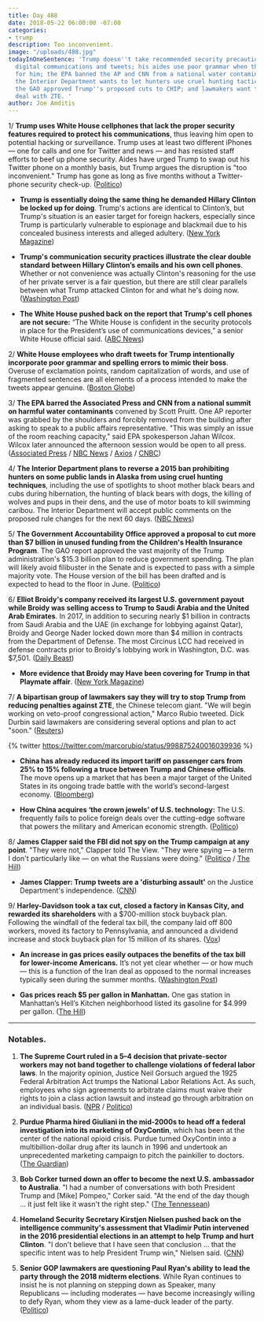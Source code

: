 ```yaml
---
title: Day 488
date: 2018-05-22 06:00:00 -07:00
categories:
- trump
description: Too inconvenient.
image: "/uploads/488.jpg"
todayInOneSentence: 'Trump doesn''t take recommended security precautions  for his
  digital communications and tweets; his aides use poor grammar when they write tweets
  for him; the EPA banned the AP and CNN from a national water contamination summit;
  the Interior Department wants to let hunters use cruel hunting tactics in Alaska;
  the GAO approved Trump''s proposed cuts to CHIP; and lawmakers want to stop Trump''s
  deal with ZTE. '
author: Joe Amditis
---
```


1/ **Trump uses White House cellphones that lack the proper security features required to protect his communications**, thus leaving him open to potential hacking or surveillance. Trump uses at least two different iPhones — one for calls and one for Twitter and news — and has resisted staff efforts to beef up phone security. Aides have urged Trump to swap out his Twitter phone on a monthly basis, but Trump argues the disruption is "too inconvenient." Trump has gone as long as five months without a Twitter-phone security check-up. ([Politico](https://www.politico.com/story/2018/05/21/trump-phone-security-risk-hackers-601903))

* **Trump is essentially doing the same thing he demanded Hillary Clinton be locked up for doing**. Trump's actions are identical to Clinton’s, but Trump's situation is an easier target for foreign hackers, especially since Trump is particularly vulnerable to espionage and blackmail due to his concealed business interests and alleged adultery. ([New York Magazine](http://nymag.com/daily/intelligencer/2018/05/trump-thanks-secure-phone-too-inconvenient-lock-him-up.html))

* **Trump's communication security practices illustrate the clear double standard between Hillary Clinton’s emails and his own cell phones**. Whether or not convenience was actually Clinton's reasoning for the use of her private server is a fair question, but there are still clear parallels between what Trump attacked Clinton for and what he's doing now. ([Washington Post](https://www.washingtonpost.com/news/the-fix/wp/2018/05/22/trump-warned-of-great-danger-posed-by-clintons-emails-but-he-eschews-security-procedures-for-his-own-phone/?noredirect=on&utm_term=.dd1c7650882d))

* **The White House pushed back on the report that Trump's cell phones are not secure:** “The White House is confident in the security protocols in place for the President’s use of communications devices,” a senior White House official said. ([ABC News](https://abcnews.go.com/Politics/white-house-pushes-back-report-trumps-cell-phones/story?id=55349239))

2/ **White House employees who draft tweets for Trump intentionally incorporate poor grammar and spelling errors to mimic their boss**. Overuse of exclamation points, random capitalization of words, and use of fragmented sentences are all elements of a process intended to make the tweets appear genuine. ([Boston Globe](https://www.bostonglobe.com/news/nation/2018/05/21/trump-tweets-include-grammatical-errors-and-some-them-are-purpose/JeL7AtKLPevJDIIOMG7TrN/story.html))

3/ **The EPA barred the Associated Press and CNN from a national summit on harmful water contaminants** convened by Scott Pruitt. One AP reporter was grabbed by the shoulders and forcibly removed from the building after asking to speak to a public affairs representative. "This was simply an issue of the room reaching capacity," said EPA spokesperson Jahan Wilcox. Wilcox later announced the afternoon session would be open to all press. ([Associated Press](https://apnews.com/d799f4e096cc42cf99ae01b02d1e0688) / [NBC News](https://www.nbcnews.com/politics/white-house/pruitt-bars-media-epa-summit-contaminants-guards-push-reporter-out-n876396) / [Axios](https://www.axios.com/epa-summit-reporters-forcibly-barred-cnn-ap-scott-pruitt-fa9b313b-0d0a-4ea9-9087-d8ff4dffaf29.html) / [CNBC](https://www.cnbc.com/2018/05/22/ap-reporter-shoved-by-security-guards-outside-epa-event.html))

4/ **The Interior Department plans to reverse a 2015 ban prohibiting hunters on some public lands in Alaska from using cruel hunting techniques**, including the use of spotlights to shoot mother black bears and cubs during hibernation, the hunting of black bears with dogs, the killing of wolves and pups in their dens, and the use of motor boats to kill swimming caribou. The Interior Department will accept public comments on the proposed rule changes for the next 60 days. ([NBC News](https://www.nbcnews.com/politics/white-house/interior-dept-moves-allow-alaska-bear-hunting-doughnuts-bacon-n876306))

5/ **The Government Accountability Office approved a proposal to cut more than $7 billion in unused funding from the Children's Health Insurance Program**. The GAO report approved the vast majority of the Trump administration's $15.3 billion plan to reduce government spending. The plan will likely avoid filibuster in the Senate and is expected to pass with a simple majority vote. The House version of the bill has been drafted and is expected to head to the floor in June. ([Politico](https://www.politico.com/story/2018/05/22/trump-spending-cuts-kids-health-insurance-559137))

6/ **Elliot Broidy's company received its largest U.S. government payout while Broidy was selling access to Trump to Saudi Arabia and the United Arab Emirates**. In 2017, in addition to securing nearly $1 billion in contracts from Saudi Arabia and the UAE (in exchange for lobbying against Qatar), Broidy and George Nader locked down more than $4 million in contracts from the Department of Defense. The most Circinus LCC had received in defense contracts prior to Broidy's lobbying work in Washington, D.C. was $7,501. ([Daily Beast](https://www.thedailybeast.com/elliott-broidys-company-got-its-biggest-us-government-contract-ever-while-he-pitched-trump-administration))

* **More evidence that Broidy may Have been covering for Trump in that Playmate affair**. ([New York Magazine](http://nymag.com/daily/intelligencer/2018/05/more-evidence-that-broidy-was-covering-for-trump-in-affair.html))

7/ **A bipartisan group of lawmakers say they will try to stop Trump from reducing penalties against ZTE**, the Chinese telecom giant. "We will begin working on veto-proof congressional action," Marco Rubio tweeted. Dick Durbin said lawmakers are considering several options and plan to act "soon."  ([Reuters](https://www.reuters.com/article/us-usa-trade-china/u-s-lawmakers-say-they-will-try-to-block-possible-zte-deal-with-china-idUSKCN1IN27O))

{% twitter https://twitter.com/marcorubio/status/998875240016039936 %}

* **China has already reduced its import tariff on passenger cars from 25% to 15% following a truce between Trump and Chinese officials**. The move opens up a market that has been a major target of the United States in its ongoing trade battle with the world’s second-largest economy. ([Bloomberg](https://www.bloomberg.com/news/articles/2018-05-22/china-is-said-to-cut-car-import-duty-in-boost-for-lexus-bmw))

* **How China acquires ‘the crown jewels’ of U.S. technology:** The U.S. frequently fails to police foreign deals over the cutting-edge software that powers the military and American economic strength. ([Politico](https://www.politico.com/story/2018/05/22/china-us-tech-companies-cfius-572413))

8/ **James Clapper said the FBI did not spy on the Trump campaign at any point**. "They were not," Clapper told The View. "They were spying — a term I don't particularly like — on what the Russians were doing." ([Politico](https://www.politico.com/story/2018/05/22/fbi-spy-trump-james-clapper-responds-602723) / [The Hill](http://thehill.com/homenews/media/388823-clapper-on-the-view-fires-back-at-trump-i-didnt-lie))

* **James Clapper: Trump tweets are a 'disturbing assault'** on the Justice Department's independence. ([CNN](https://www.cnn.com/2018/05/21/politics/clapper-trump-disturbing-assault-doj-cnntv/index.html))

9/ **Harley-Davidson took a tax cut, closed a factory in Kansas City, and rewarded its shareholders** with a $700-million stock buyback plan. Following the windfall of the federal tax bill, the company laid off 800 workers, moved its factory to Pennsylvania, and announced a dividend increase and stock buyback plan for 15 million of its shares. ([Vox](https://www.vox.com/policy-and-politics/2018/5/22/17350180/harley-davidson-tax-buyback-kansas-city-factory))

* **An increase in gas prices easily outpaces the benefits of the tax bill for lower-income Americans.** It’s not yet clear whether — or how much — this is a function of the Iran deal as opposed to the normal increases typically seen during the summer months. ([Washington Post](https://www.washingtonpost.com/news/politics/wp/2018/05/22/an-increase-in-gas-prices-easily-outpaces-the-benefits-of-the-tax-bill-for-lower-income-americans/?noredirect=on&utm_term=.fae04b9cec06))

* **Gas prices reach $5 per gallon in Manhattan.** One gas station in Manhattan’s Hell’s Kitchen neighborhood listed its gasoline for $4.999 per gallon. ([The Hill](http://thehill.com/policy/transportation/automobiles/388786-gas-prices-reach-5-per-gallon-in-manhattan))

---

### Notables.

1. **The Supreme Court ruled in a 5–4 decision that private-sector workers may not band together to challenge violations of federal labor laws**. In the majority opinion, Justice Neil Gorsuch argued the 1925 Federal Arbitration Act trumps the National Labor Relations Act. As such, employees who sign agreements to arbitrate claims must waive their rights to join a class action lawsuit and instead go through arbitration on an individual basis. ([NPR](https://www.npr.org/2018/05/21/605012795/supreme-court-decision-delivers-blow-to-workers-rights) / [Politico](https://www.politico.com/story/2018/05/21/supreme-court-upholds-employers-right-to-require-arbitration-to-settle-workplace-disputes-600923))

2. **Purdue Pharma hired Giuliani in the mid-2000s to head off a federal investigation into its marketing of OxyContin**, which has been at the center of the national opioid crisis. Purdue turned OxyContin into a multibillion-dollar drug after its launch in 1996 and undertook an unprecedented marketing campaign to pitch the painkiller to doctors. ([The Guardian](https://www.theguardian.com/us-news/2018/may/22/rudy-giuliani-opioid-epidemic-oxycontin-purdue-pharma))

3. **Bob Corker turned down an offer to become the next U.S. ambassador to Australia**. "I had a number of conversations with both President Trump and \[Mike\] Pompeo," Corker said. "At the end of the day though … it just felt like it wasn't the right step." ([The Tennessean](https://www.tennessean.com/story/news/politics/2018/05/21/u-s-sen-bob-corker-turns-down-trump-administration-offer-become-next-u-s-ambassador-australia/629726002/))

4. **Homeland Security Secretary Kirstjen Nielsen pushed back on the intelligence community's assessment that Vladimir Putin intervened in the 2016 presidential elections in an attempt to help Trump and hurt Clinton**. "I don't believe that I have seen that conclusion … that the specific intent was to help President Trump win," Nielsen said. ([CNN](https://www.cnn.com/2018/05/22/politics/kirstjen-nielsen-election-russia-meddling/index.html))

5. **Senior GOP lawmakers are questioning Paul Ryan's ability to lead the party through the 2018 midterm elections**. While Ryan continues to insist he is not planning on stepping down as Speaker, many Republicans — including moderates — have become increasingly willing to defy Ryan, whom they view as a lame-duck leader of the party. ([Politico](https://www.politico.com/story/2018/05/21/ryan-republicans-house-speaker-601900))